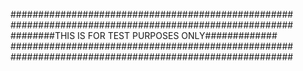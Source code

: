 ###################################################
###################################################
########THIS IS FOR TEST PURPOSES ONLY#############
###################################################
###################################################